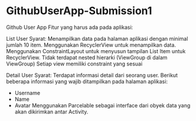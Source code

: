 # GithubUserApp-Submission1
Github User App
Fitur yang harus ada pada aplikasi:

List User
Syarat:
Menampilkan data pada halaman aplikasi dengan minimal jumlah 10 item.
Menggunakan RecyclerView untuk menampilkan data.
Menggunakan ConstraintLayout untuk menyusun tampilan List Item untuk RecyclerView.
Tidak terdapat nested hierarki (ViewGroup di dalam ViewGroup)
Setiap view memiliki constraint yang sesuai

Detail User
Syarat:
Terdapat informasi detail dari seorang user. Berikut beberapa informasi yang wajib ditampilkan pada halaman aplikasi:
  - Username
  - Name
  - Avatar
Menggunakan Parcelable sebagai interface dari obyek data yang akan dikirimkan antar Activity.
